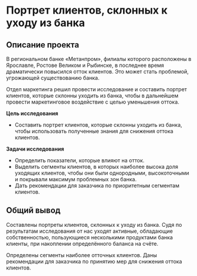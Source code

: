 # Портрет клиентов, склонных к уходу из банка

## Описание проекта

В региональном банке «Метанпром», филиалы которого расположены в Ярославле, Ростове Великом и Рыбинске, в последнее время драматически повысился отток клиентов. Это может стать проблемой, угрожающей существованию банка.

Отдел маркетинга решил провести исследование и составить портрет клиентов, которые склонны уходить из банка, чтобы в дальнейшем провести маркетинговое воздействие с целью уменьшения оттока.

**Цель исследования**
- Составить портрет клиентов, которые склонны уходить из банка, чтобы использовать полученные знания для снижения оттока клиентов.

**Задачи исследования**
- Определить показатели, которые влияют на отток.
- Выделить сегменты клиентов, в которых наиболее высока доля уходящих клиентов, чтобы они были однородными, высокоточными и покрывали максимум проблемных зон банка.
- Дать рекомендации для заказчика по приоритетным сегментам клиентов.


## Общий вывод

Составлены портреты клиентов, склонных к уходу из банка.
Судя по результатам исследования от нас уходят активные, обладающие собственностью, пользующиеся несколькими продуктами банка клиенты, при накоплении определённого баланса на счёте.

Определены сегменты наиболее отточных клиентов. Даны рекомендации для заказчика по принятию мер для снижения оттока клиентов.
